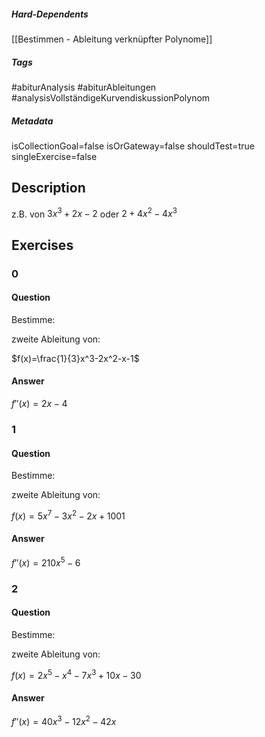 ##### Hard-Dependents
[[Bestimmen - Ableitung verknüpfter Polynome]]
##### Tags
#abiturAnalysis
#abiturAbleitungen 
#analysisVollständigeKurvendiskussionPolynom
##### Metadata
isCollectionGoal=false
isOrGateway=false
shouldTest=true
singleExercise=false
## Description
z.B. von  $3x^3+2x-2$ oder $2+4x^2-4x^3$ 
## Exercises
### 0
#### Question
Bestimme:

zweite Ableitung von:

$f(x)=\frac{1}{3}x^3-2x^2-x-1$
#### Answer
$f''(x)=2x-4$
### 1
#### Question
Bestimme:

zweite Ableitung von:

$f(x)=5x^7-3x^2-2x+1001$
#### Answer
$f''(x)=210x^5-6$
### 2
#### Question
Bestimme:

zweite Ableitung von:

$f(x)=2x^5-x^4-7x^3+10x-30$
#### Answer
$f''(x)=40x^3-12x^2-42x$
